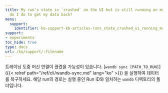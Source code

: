 ```yaml
---
title: My run's state is `crashed` on the UI but is still running on my machine. What
  do I do to get my data back?
menu:
  support:
    identifier: ko-support-kb-articles-runs_state_crashed_ui_running_machine_get_data
support:
- experiments
toc_hide: true
type: docs
url: /ko/support/:filename
---
```


트레이닝 도중 머신 연결이 끊겼을 가능성이 있습니다. [`wandb sync [PATH_TO_RUN]`]({{< relref path="/ref/cli/wandb-sync.md" lang="ko" >}}) 을 실행하여 데이터를 복구하세요. 해당 run의 경로는 실행 중인 Run ID와 일치하는 `wandb` 디렉토리의 폴더입니다.
